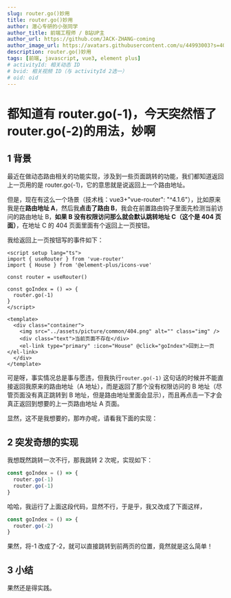 ```yaml
---
slug: router.go()妙用
title: router.go()妙用
author: 潜心专研的小张同学
author_title: 前端工程师 / B站UP主
author_url: https://github.com/JACK-ZHANG-coming
author_image_url: https://avatars.githubusercontent.com/u/44993003?s=400&u=02570a73330dd7eeae310b302962c034b2833988&v=4
description: router.go()妙用
tags: [前端, javascript, vue3, element plus]
# activityId: 相关动态 ID
# bvid: 相关视频 ID（与 activityId 2选一）
# oid: oid
---
```


# 都知道有 router.go(-1)，今天突然悟了 router.go(-2)的用法，妙啊

## 1 背景

最近在做动态路由相关的功能实现，涉及到一些页面跳转的功能，我们都知道返回上一页用的是 router.go(-1)，它的意思就是说返回上一个路由地址。

但是，现在有这么一个场景（技术栈：vue3+"vue-router": "^4.1.6"），比如原来我是在**路由地址 A**，然后我**点击了路由 B**，我会在前置路由钩子里面先检测当前访问的路由地址 B，**如果 B 没有权限访问那么就会默认跳转地址 C（这个是 404 页面）**，在地址 C 的 404 页面里面有个返回上一页按钮。

我给返回上一页按钮写的事件如下：

```vue
<script setup lang="ts">
import { useRouter } from 'vue-router'
import { House } from '@element-plus/icons-vue'

const router = useRouter()

const goIndex = () => {
  router.go(-1)
}
</script>

<template>
  <div class="container">
    <img src="../assets/picture/common/404.png" alt="" class="img" />
    <div class="text">当前页面不存在</div>
    <el-link type="primary" :icon="House" @click="goIndex">回到上一页</el-link>
  </div>
</template>
```

可是呀，事实情况总是事与愿违，但我执行`router.go(-1)` 这句话的时候并不能直接返回我原来的路由地址（A 地址），而是返回了那个没有权限访问的 B 地址（尽管页面没有真正跳转到 B 地址，但是路由地址里面会显示），而且再点击一下才会真正返回到想要的上一页路由地址 A 页面。

显然，这不是我想要的，那咋办呢，请看我下面的实现：

## 2 突发奇想的实现

我想既然跳转一次不行，那我跳转 2 次呢，实现如下：

```js
const goIndex = () => {
  router.go(-1)
  router.go(-1)
}
```

哈哈，我运行了上面这段代码，显然不行，于是乎，我又改成了下面这样，

```js
const goIndex = () => {
  router.go(-2)
}
```

果然，将-1 改成了-2，就可以直接跳转到前两页的位置，竟然就是这么简单！

## 3 小结

果然还是得实践。
